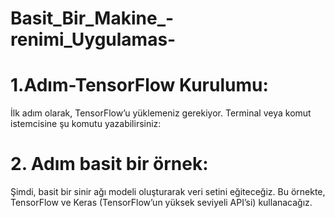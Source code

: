 # Basit_Bir_Makine_-renimi_Uygulamas-

# 1.Adım-TensorFlow Kurulumu:
İlk adım olarak, TensorFlow’u yüklemeniz gerekiyor. Terminal veya komut istemcisine şu komutu yazabilirsiniz:

# 2. Adım basit bir örnek:
Şimdi, basit bir sinir ağı modeli oluşturarak veri setini eğiteceğiz. Bu örnekte, TensorFlow ve Keras (TensorFlow’un yüksek seviyeli API’si) kullanacağız.

